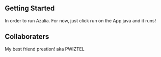 ## Getting Started

In order to run Azalia. For now, just click run on the App.java and it runs!


## Collaboraters

My best friend prestion! aka PWIZTEL